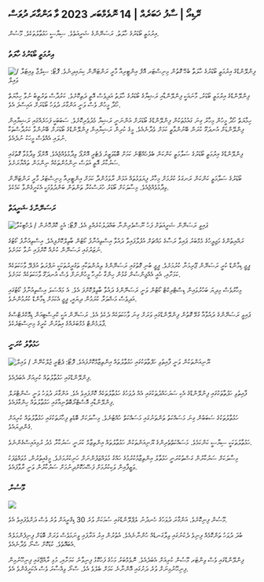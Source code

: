 ## ރޭޑިއޯ \| ސާފު ޚަބަރެއް \| 14 ނޮވެމްބަރ 2023 ވާ އަންގާރަ ދުވަސް

އިރުމަތީ ބޯޑަރުގެ ހާލަތު. ރަސަނޭންގެ ޝަރީއަތެވެ. ސިޔާސީ ހަޅުތާލުތަކެވެ. މޫސުން.

### އިރުމަތީ ބޯޑަރުގެ ހާލަތު

![ފިންލޭންޑްގެ އިރުމަތީ ބޯޑަރުގެ ހާލަތާ ބެހޭ ގޮތުން މިނިސްޓަރ އޮފް އިންޓީރިއާ މާރީ ރަންޓަނޭން ކިޔައިދިނެވެ. ފޮޓޯ: ސިލްޖާ ވިއިޓަލާ / ވައިލް](https://images.cdn.yle.fi/image/upload/c_crop,h_2035,w_3619,x_0,y_102/ar_1.7777777777777777,c_fill,g_faces,h_675,w_1200/dpr_1.0/q_auto:eco/f_auto/fl_lossy/v1699539222/39-1186974652d2d84065b6)

ފިންލޭންޑްގެ އިރުމަތީ ބޯޑަރު، މާނައަކީ ފިންލޭންޑާއި ރަޝިޔާގެ ބޯޑަރުގެ ހާލަތު އަދިވެސް އޮތީ ދަތިކޮށެވެ. ކަރުދާސް ތަރުތީބު ނުވާ ހިމާޔަތް ހޯދާ މީހުން ވެސް ވަނީ އަންގާރަ ދުވަހު ބޯޑަރަށް އައިސްފަ އެވެ.

ހިމާޔަތް ހޯދާ މީހުން މިހާރު ގިނަ ގައުމުތަކުން ފިންލޭންޑްގެ ބޯޑަރަށް އަންނަނީ ރަޝިޔާ މެދުވެރިކޮށެވެ. ސަބަބަކީ ފަހަރެއްގައި ރަޝިޔާއިން ފިންލޭންޑަށް އުނދަގޫ ކުރަން ބޭނުންވާތީ ކަމަށް ވެދާނެއެވެ. މީގެ ކުރިން ރަޝިޔާއިން ފިންލޭންޑްގެ ބޯޑަރަށް ބޭނުންވާ ކަރުދާސްތަކާ ނުލައި އެއްވެސް މީހަކު ނުދެއެވެ.

ފިންލޭންޑްގެ އިރުމަތީ ބޯޑަރުގެ ސަލާމަތީ ކަންކަން ބެލެހެއްޓޭނެ ކަމަށް ބޮޑުވަޒީރު ޕެޓެރީ އޮރްޕޯ ވިދާޅުވެއްޖެއެވެ. އޮރްޕޯ ވިދާޅުވާ ގޮތުގައި ސަރުކާރު އޮތީ އަވަސް ނިންމުންތަކެއް ނިންމަން ތައްޔާރަށެވެ.

ބޯޑަރުގެ ސަލާމަތީ ކަންކަން ރަނގަޅު ކުރުމަށް މިހާރު ފިޔަވަޅުތައް އަޅަން ރާވަމުންދާ ކަމަށް އިންޓީރިއާ މިނިސްޓަރު މާރީ ރަންޓަނޭން ވިދާޅުވެއްޖެއެވެ. މިސާލަކަށް ބޯޑަރު ހުރަސްކުރާ ތަންތަން ބަންދުވުމަކީ އެކަށީގެންވާ ކަމެކެވެ.

### ރަސަނޭންގެ ޝަރީއަތް

![ޕައިވީ ރަސަނޭން ޝަރީއަތަށް ފަހު ނޫސްވެރިންނާ ބައްދަލުކުރެއްވި އެވެ. ފޮޓޯ: އެމީ ކޮރްހޮނެން / ލެހްޓިކުވާ](https://images.cdn.yle.fi/image/upload/c_crop,h_2874,w_5110,x_10,y_131/ar_1.77777777777777777,c_fill,g_faces,h_675,w_1200/dpr_1.0/q_auto:eco/f_auto/fl_lossy/v1699970382/39-1200146655334491cf27)

ރައްޔިތުންގެ މަޖިލީހުގެ މެމްބަރު ޕައިވާ ރަސާގެ މައްޗަށް އުފުލާފައިވާ ދައުވާ އިސްތިއުނާފު ކޯޓުން ބާތިލްކޮށްފިއެވެ. އިސްތިއުނާފު ކޯޓުގެ ނަޒަރުގައި ރަސަނޭން ކުށެއް ކޮށްފައި ނުވާ ކަމަށެވެ.

ޕީޖީ ޑިމާންޑް ކުރީ ރަސަނޭން ޖޫރިމަނާ ކުރުމަށެވެ. ޕީޖީ ބުނި ގޮތުގައި ރަސަނޭންގެ ލިޔުންތަކާއި ތަގުރީރުތަކަކީ ނަފްރަތު އުފެދޭ ވާހަކަތަކެއް ކަމަށާއި، އެއީ އެއްޖިންސުން ގުޅުން ހިންގާ ހުރިހާ މީހުންނަށް ވެސް އުނދަގޫ ވާހަކަތަކެއް ކަމަށެވެ.

މިހާރުވެސް މިދިޔަ ބަހުރުވައިން ޑިސްޓްރިކްޓް ކޯޓުން ވަނީ ރަސަނޭންގެ ދައުވާ ބާތިލްކޮށްފަ އެވެ. އެ މައްސަލަ އިސްތިއުނާފު ކޯޓުގައި އަދިވެސް މަޝްވަރާ ކުރަމުން ދިޔައީ، ޕީޖީ އެކަމަށް ޑިމާންޑް ކުރުމުންނެވެ.

ޕައިވީ ރަސަނޭންގެ ދައުވާއާ ގުޅޭ ގޮތުން ފިންލޭންޑްގައި ވަރަށް ގިނަ ވާހަކަތަކެއް ދެކެވެ އެވެ. ރަސަނޭން އަކީ ކްރިސްޓިއަން ޑިމޮކްރެޓްސްގެ ޕާލަމެންޓް މެމްބަރެއްގެ އިތުރުން ކުރީގެ މިނިސްޓަރެކެވެ.

### ހަޅުތާލު ކުރަނީ

![ޔޫނިއަންތަކުން ވަނީ ފާއިތުވި ހަފްތާތަކުގައި ހަޅުތާލުތައް އިންތިޒާމްކޮށްފައެވެ. ފޮޓޯ: ޕެޓްރީ ޖުލްކުނޭން / ވައިލް ](https://images.cdn.yle.fi/image/upload/c_crop,h_2268,w_4031,x_0,y_79/ar_1.7777777777777777,c_fill,g_faces,h_675,w_1200/dpr_1.0/q_auto:eco/f_auto/fl_lossy/v1699516057/39-1197941654c8e0786a42)

ފިންލޭންޑްގައި ހަޅުތާލުތައް ކުރިއަށް އެބަދެއެވެ.

ފާއިތުވި ހަފުތާތަކުގައި ފިންލޭންޑްގެ އެކި ސަރަހައްދުތަކުގައި އެއް ދުވަހުގެ ހަޅުތާލުތަކެއް ކޮށްފައިވެ އެވެ. އަންގާރަ ދުވަހު ވަނީ ސެންޓްރަލް ފިންލޭންޑާއި އޮސްޓްރޯބޮތްނިއާގައި ހަޅުތާލުތައް ހިންގާފައެވެ.

ހަޅުތާލުތަކުގެ ސަބަބުން ގިނަ މަސައްކަތު ތަންތަނުގައި މަސައްކަތް ހުއްޓުނެވެ. މިސާލަކަށް ބޮޑެތި ފިހާރަތަކުގައި ހަޅުތާލުތައް ކުރިއަށް ގެންދިޔައެވެ.

ހަޅުތާލުތަކަކީ ސިޔާސީ ކަންކަމެވެ. މަސައްކަތްތެރިންގެ ޔޫނިއަންތަކުން ހަޅުތާލުތައް އިންތިޒާމް ކުރަނީ ސަރުކާރާ މެދު ރުޅިއައިސްގެންނެވެ.

މިސާލަކަށް ސަރުކާރުން ގަސްތުކުރަނީ ހަޅުތާލު އިންތިޒާމުކުރުމުގެ ހައްގު މުވައްޒަފުންނަށް ހަނިކުރުމަށެވެ. މީގެއިތުރުން، މުވައްޒަފަކު ވަޒީފާއިން ވަކިކުރުމަށް ފަސޭހަކޮށްދިނުމަށް ސަރުކާރުން ވަނީ ރާވާފައެވެ.

### މޫސުން

![](https://images.cdn.yle.fi/image/upload/c_crop,h_1080,w_1919,x_0,y_0/ar_1.77777777777777777,c_fill,g_faces,h_675,w_1200/dpr_1.0/q_auto:eco/f_auto/fl_lossy/v1699978341/39-120060665539c47bcdf6)

މޫސުން ފިނިކޮށެވެ. އަންގާރަ ދުވަހުގެ ހެނދުނު ލެޕްލޭންޑްގައި ސުމަކަށް ވުރެ 30 ޑިގްރީއަށް ވުރެ ވެސް ދަށްވެފައިވެ އެވެ.

ބުދަ ދުވަހު ތަންކޮޅެއް ފިނިވެ ދެކުނުގައި ވިލާގަނޑެއް ހުންނާނެއެވެ. އުތުރުން އިރު އަރާފައި ވީނަމަވެސް ވަރަށް ބޮޑަށް ފިނިފެންމަލެއް އެބައޮތެވެ. ކުޑަކޮށް ސްނޯ ވެދާނެއެވެ.

ފިންލޭންޑްގައި ވެސް ވިންޓަރ މޫސުން ކުރިއަށް އެބަދެއެވެ. ނޮވެމްބަރު މަހުގެ ފަހުކޮޅު ފިނިވާނެ ކަމަށާއި، މުޅި ރާއްޖޭގައި ފިނިހޫނުމިން ފިނިހޫނުމިނަށް ވުރެ ދަށުގައި އޮންނާނެ ކަމަށް ބެލެވެ އެވެ. ސްނޯ ވިއްސާރަ ވެސް އެކަށީގެންވެ އެވެ.